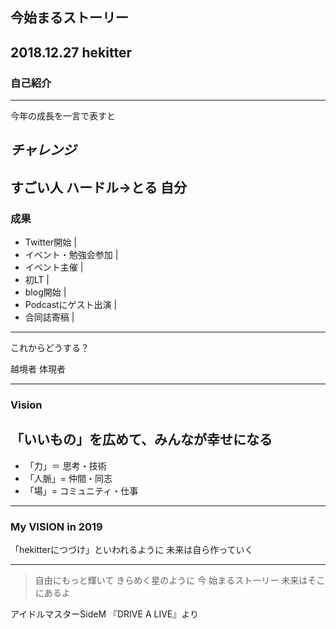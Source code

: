 
## 今始まるストーリー


2018.12.27
hekitter
---
### 自己紹介
---
今年の成長を一言で表すと

*チャレンジ*
---
すごい人
ハードル→とる
自分
---
### 成果

- Twitter開始 |
- イベント・勉強会参加 |
- イベント主催 |
- 初LT |
- blog開始 |
- Podcastにゲスト出演 |
- 合同誌寄稿 |
---
これからどうする？

越境者
体現者

---

### Vision

「いいもの」を広めて、みんなが幸せになる
---
* 「力」＝ 思考・技術
* 「人脈」= 仲間・同志
* 「場」= コミュニティ・仕事

---
### My VISION in 2019

「hekitterにつづけ」といわれるように
未来は自ら作っていく

---

> 自由にもっと輝いて
> きらめく星のように
> 今 始まるストーリー
> 未来はそこにあるよ

アイドルマスターSideM
『DRIVE A LIVE』より

